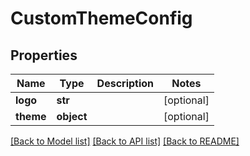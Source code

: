 # CustomThemeConfig

## Properties
Name | Type | Description | Notes
------------ | ------------- | ------------- | -------------
**logo** | **str** |  | [optional] 
**theme** | **object** |  | [optional] 

[[Back to Model list]](../README.md#documentation-for-models) [[Back to API list]](../README.md#documentation-for-api-endpoints) [[Back to README]](../README.md)


